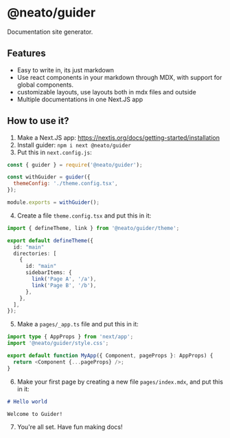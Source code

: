 # @neato/guider

Documentation site generator.

## Features
- Easy to write in, its just markdown
- Use react components in your markdown through MDX, with support for global components.
- customizable layouts, use layouts both in mdx files and outside
- Multiple documentations in one Next.JS app

## How to use it?
1. Make a Next.JS app: https://nextjs.org/docs/getting-started/installation
2. Install guider: `npm i next @neato/guider`
3. Put this in `next.config.js`:
```js
const { guider } = require('@neato/guider');

const withGuider = guider({
  themeConfig: './theme.config.tsx',
});

module.exports = withGuider();
```
4. Create a file `theme.config.tsx` and put this in it:
```ts
import { defineTheme, link } from '@neato/guider/theme';

export default defineTheme({
  id: "main"
  directories: [
    {
      id: "main"
      sidebarItems: {
        link('Page A', '/a'),
        link('Page B', '/b'),
      },
    },
  ],
});
```
5. Make a `pages/_app.ts` file and put this in it:
```ts
import type { AppProps } from 'next/app';
import '@neato/guider/style.css';

export default function MyApp({ Component, pageProps }: AppProps) {
  return <Component {...pageProps} />;
}
```
6. Make your first page by creating a new file `pages/index.mdx`, and put this in it:
```md
# Hello world

Welcome to Guider!
```
7. You're all set. Have fun making docs!
